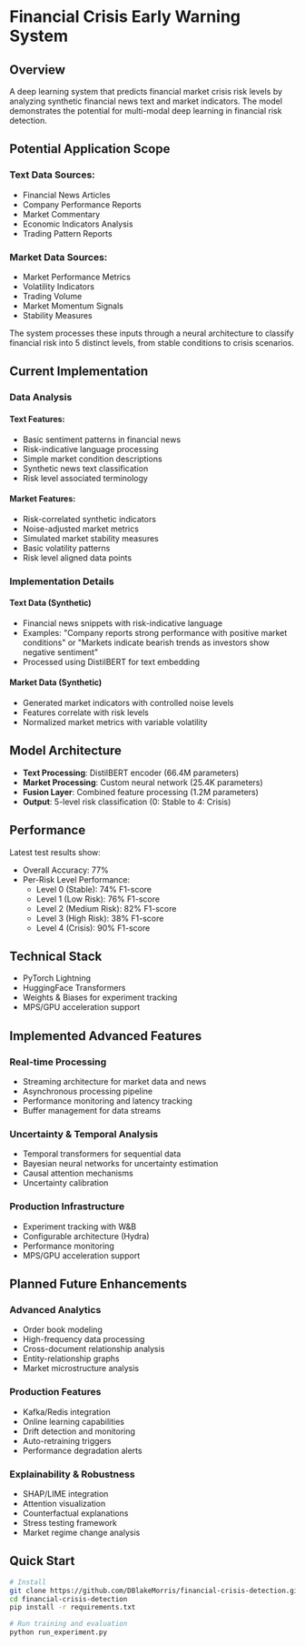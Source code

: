 # Financial Crisis Early Warning System

## Overview
A deep learning system that predicts financial market crisis risk levels by analyzing synthetic financial news text and market indicators. The model demonstrates the potential for multi-modal deep learning in financial risk detection.

## Potential Application Scope
### Text Data Sources:
- Financial News Articles
- Company Performance Reports
- Market Commentary
- Economic Indicators Analysis
- Trading Pattern Reports

### Market Data Sources:
- Market Performance Metrics
- Volatility Indicators
- Trading Volume
- Market Momentum Signals
- Stability Measures

The system processes these inputs through a neural architecture to classify financial risk into 5 distinct levels, from stable conditions to crisis scenarios.

## Current Implementation
### Data Analysis
#### Text Features:
- Basic sentiment patterns in financial news
- Risk-indicative language processing
- Simple market condition descriptions
- Synthetic news text classification
- Risk level associated terminology

#### Market Features:
- Risk-correlated synthetic indicators
- Noise-adjusted market metrics
- Simulated market stability measures
- Basic volatility patterns
- Risk level aligned data points

### Implementation Details
#### Text Data (Synthetic)
- Financial news snippets with risk-indicative language
- Examples: "Company reports strong performance with positive market conditions" or "Markets indicate bearish trends as investors show negative sentiment"
- Processed using DistilBERT for text embedding

#### Market Data (Synthetic)
- Generated market indicators with controlled noise levels
- Features correlate with risk levels
- Normalized market metrics with variable volatility

## Model Architecture
- **Text Processing**: DistilBERT encoder (66.4M parameters)
- **Market Processing**: Custom neural network (25.4K parameters)
- **Fusion Layer**: Combined feature processing (1.2M parameters)
- **Output**: 5-level risk classification (0: Stable to 4: Crisis)

## Performance
Latest test results show:
- Overall Accuracy: 77%
- Per-Risk Level Performance:
  * Level 0 (Stable): 74% F1-score
  * Level 1 (Low Risk): 76% F1-score
  * Level 2 (Medium Risk): 82% F1-score
  * Level 3 (High Risk): 38% F1-score
  * Level 4 (Crisis): 90% F1-score

## Technical Stack
- PyTorch Lightning
- HuggingFace Transformers
- Weights & Biases for experiment tracking
- MPS/GPU acceleration support

## Implemented Advanced Features

### Real-time Processing
- Streaming architecture for market data and news
- Asynchronous processing pipeline
- Performance monitoring and latency tracking
- Buffer management for data streams

### Uncertainty & Temporal Analysis
- Temporal transformers for sequential data
- Bayesian neural networks for uncertainty estimation
- Causal attention mechanisms
- Uncertainty calibration

### Production Infrastructure
- Experiment tracking with W&B
- Configurable architecture (Hydra)
- Performance monitoring
- MPS/GPU acceleration support

## Planned Future Enhancements

### Advanced Analytics
- Order book modeling
- High-frequency data processing
- Cross-document relationship analysis
- Entity-relationship graphs
- Market microstructure analysis

### Production Features
- Kafka/Redis integration
- Online learning capabilities
- Drift detection and monitoring
- Auto-retraining triggers
- Performance degradation alerts

### Explainability & Robustness
- SHAP/LIME integration
- Attention visualization
- Counterfactual explanations
- Stress testing framework
- Market regime change analysis

## Quick Start
```bash
# Install
git clone https://github.com/DBlakeMorris/financial-crisis-detection.git
cd financial-crisis-detection
pip install -r requirements.txt

# Run training and evaluation
python run_experiment.py
